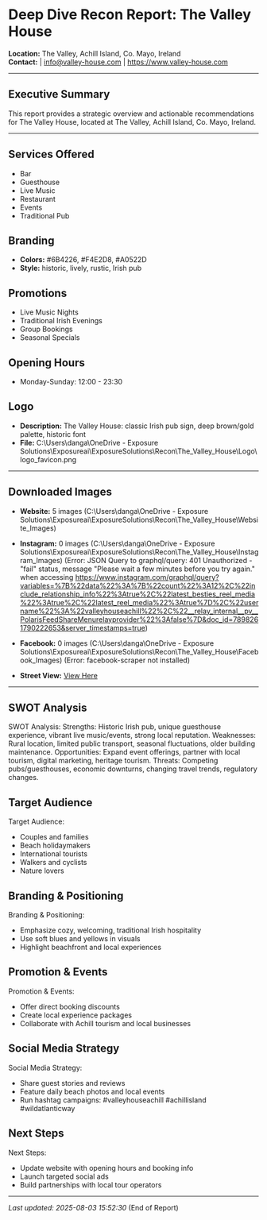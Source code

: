 # Deep Dive Recon Report: The Valley House

**Location:** The Valley, Achill Island, Co. Mayo, Ireland  
**Contact:**  | info@valley-house.com | https://www.valley-house.com

---

## Executive Summary
This report provides a strategic overview and actionable recommendations for The Valley House, located at The Valley, Achill Island, Co. Mayo, Ireland.

---

## Services Offered
- Bar
- Guesthouse
- Live Music
- Restaurant
- Events
- Traditional Pub

## Branding
- **Colors:** #6B4226, #F4E2D8, #A0522D
- **Style:** historic, lively, rustic, Irish pub

## Promotions
- Live Music Nights
- Traditional Irish Evenings
- Group Bookings
- Seasonal Specials

## Opening Hours
- Monday-Sunday: 12:00 - 23:30

## Logo
- **Description:** The Valley House: classic Irish pub sign, deep brown/gold palette, historic font
- **File:** C:\Users\danga\OneDrive - Exposure Solutions\Exposureai\ExposureSolutions\Recon\The_Valley_House\Logo\logo_favicon.png

---

## Downloaded Images
- **Website:** 5 images (C:\Users\danga\OneDrive - Exposure Solutions\Exposureai\ExposureSolutions\Recon\The_Valley_House\Website_Images)
- **Instagram:** 0 images (C:\Users\danga\OneDrive - Exposure Solutions\Exposureai\ExposureSolutions\Recon\The_Valley_House\Instagram_Images) (Error: JSON Query to graphql/query: 401 Unauthorized - "fail" status, message "Please wait a few minutes before you try again." when accessing https://www.instagram.com/graphql/query?variables=%7B%22data%22%3A%7B%22count%22%3A12%2C%22include_relationship_info%22%3Atrue%2C%22latest_besties_reel_media%22%3Atrue%2C%22latest_reel_media%22%3Atrue%7D%2C%22username%22%3A%22valleyhouseachill%22%2C%22__relay_internal__pv__PolarisFeedShareMenurelayprovider%22%3Afalse%7D&doc_id=7898261790222653&server_timestamps=true)
- **Facebook:** 0 images (C:\Users\danga\OneDrive - Exposure Solutions\Exposureai\ExposureSolutions\Recon\The_Valley_House\Facebook_Images) (Error: facebook-scraper not installed)

- **Street View:** [View Here](https://maps.googleapis.com/maps/api/streetview?size=640x400&location=The%20Valley%2C%20Achill%20Island%2C%20Co.%20Mayo%2C%20Ireland&fov=90&heading=235&pitch=10)

---

## SWOT Analysis
SWOT Analysis:
  Strengths: Historic Irish pub, unique guesthouse experience, vibrant live music/events, strong local reputation.
  Weaknesses: Rural location, limited public transport, seasonal fluctuations, older building maintenance.
  Opportunities: Expand event offerings, partner with local tourism, digital marketing, heritage tourism.
  Threats: Competing pubs/guesthouses, economic downturns, changing travel trends, regulatory changes.

## Target Audience
Target Audience:
  - Couples and families
  - Beach holidaymakers
  - International tourists
  - Walkers and cyclists
  - Nature lovers

## Branding & Positioning
Branding & Positioning:
  - Emphasize cozy, welcoming, traditional Irish hospitality
  - Use soft blues and yellows in visuals
  - Highlight beachfront and local experiences

## Promotion & Events
Promotion & Events:
  - Offer direct booking discounts
  - Create local experience packages
  - Collaborate with Achill tourism and local businesses

## Social Media Strategy
Social Media Strategy:
  - Share guest stories and reviews
  - Feature daily beach photos and local events
  - Run hashtag campaigns: #valleyhouseachill #achillisland #wildatlanticway

## Next Steps
Next Steps:
  - Update website with opening hours and booking info
  - Launch targeted social ads
  - Build partnerships with local tour operators

---

_Last updated: 2025-08-03 15:52:30_
(End of Report)
